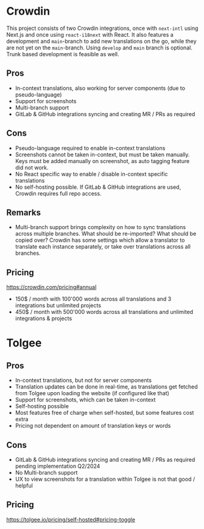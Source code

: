 # Crowdin
This project consists of two Crowdin integrations, once with `next-intl` using Next.js and once using `react-i18next` with React.
It also features a development and `main`-branch to add new translations on the go, while they are not yet on the `main`-branch.
Using `develop` and `main` branch is optional. Trunk based development is feasible as well.

## Pros
- In-context translations, also working for server components (due to pseudo-language)
- Support for screenshots
- Multi-branch support
- GitLab & GitHub integrations syncing and creating MR / PRs as required

## Cons
- Pseudo-language required to enable in-context translations
- Screenshots cannot be taken in-context, but must be taken manually. Keys must be added manually on screenshot, as auto tagging feature did not work.
- No React specific way to enable / disable in-context specific translations
- No self-hosting possible. If GitLab & GitHub integrations are used, Crowdin requires full repo access.

##  Remarks
- Multi-branch support brings complexity on how to sync translations across multiple branches. What should be re-imported? What should be copied over? Crowdin has some settings which allow a translator to translate each instance separately, or take over translations across all branches.

## Pricing
https://crowdin.com/pricing#annual
- 150$ / month with 100'000 words across all translations and 3 integrations but unlimited projects
- 450$ / month with 500'000 words across all translations and unlimited integrations & projects

# Tolgee

## Pros
- In-context translations, but not for server components
- Translation updates can be done in real-time, as translations get fetched from Tolgee upon loading the website (if configured like that)
- Support for screenshots, which can be taken in-context
- Self-hosting possible
- Most features free of charge when self-hosted, but some features cost extra
- Pricing not dependent on amount of translation keys or words

## Cons
- GitLab & GitHub integrations syncing and creating MR / PRs as required pending implementation Q2/2024
- No Multi-branch support
- UX to view screenshots for a translation within Tolgee is not that good / helpful

## Pricing
https://tolgee.io/pricing/self-hosted#pricing-toggle



